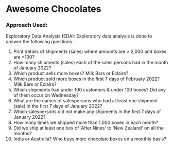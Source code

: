 # Awesome Chocolates

### Approach Used:
Exploratory Data Analysis (EDA):
Exploratory data analysis is done to answer the following questions :

1. Print details of shipments (sales) where amounts are > 2,000 and boxes are <100?
2. How many shipments (sales) each of the sales persons had in the month of January 2022?
3. Which product sells more boxes? Milk Bars or Eclairs?
4. Which product sold more boxes in the first 7 days of February 2022? Milk Bars or Eclairs?
5. Which shipments had under 100 customers & under 100 boxes? Did any of them occur on Wednesday?
6. What are the names of salespersons who had at least one shipment (sale) in the first 7 days of January 2022?
7. Which salespersons did not make any shipments in the first 7 days of January 2022?
8. How many times we shipped more than 1,000 boxes in each month?
9. Did we ship at least one box of ‘After Nines’ to ‘New Zealand’ on all the months?
10. India or Australia? Who buys more chocolate boxes on a monthly basis?
